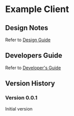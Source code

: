 # Example Client

## Design Notes

Refer to [Design Guide](docs/design-guide.md)

## Developers Guide

Refer to [Developer's Guide](docs/dev-guide.md)

## Version History

### Version 0.0.1

Initial version

